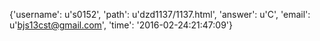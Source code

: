 {'username': u's0152', 'path': u'dzd1137/1137.html', 'answer': u'C', 'email': u'bjs13cst@gmail.com', 'time': '2016-02-24:21:47:09'}
